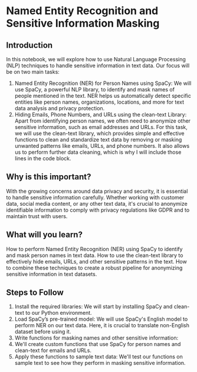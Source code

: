 # **Named Entity Recognition and Sensitive Information Masking**

## Introduction
In this notebook, we will explore how to use Natural Language Processing (NLP) techniques to handle sensitive information in text data. Our focus will be on two main tasks:

1. Named Entity Recognition (NER) for Person Names using SpaCy: We will use SpaCy, a powerful NLP library, to identify and mask names of people mentioned in the text. NER helps us automatically detect specific entities like person names, organizations, locations, and more for text data analysis and privacy protection.
2. Hiding Emails, Phone Numbers, and URLs using the clean-text Library: Apart from identifying person names, we often need to anonymize other sensitive information, such as email addresses and URLs. For this task, we will use the clean-text library, which provides simple and effective functions to clean and standardize text data by removing or masking unwanted patterns like emails, URLs, and phone numbers. It also allows us to perform further data cleaning, which is why I will include those lines in the code block.

## Why is this important?
With the growing concerns around data privacy and security, it is essential to handle sensitive information carefully. Whether working with customer data, social media content, or any other text data, it's crucial to anonymize identifiable information to comply with privacy regulations like GDPR and to maintain trust with users.

## What will you learn?
How to perform Named Entity Recognition (NER) using SpaCy to identify and mask person names in text data. How to use the clean-text library to effectively hide emails, URLs, and other sensitive patterns in the text. How to combine these techniques to create a robust pipeline for anonymizing sensitive information in text datasets.

## Steps to Follow
1. Install the required libraries: We will start by installing SpaCy and clean-text to our Python environment.
2. Load SpaCy’s pre-trained model: We will use SpaCy's English model to perform NER on our text data. Here, it is crucial to translate non-English dataset before using it.
3. Write functions for masking names and other sensitive information:
4. We'll create custom functions that use SpaCy for person names and clean-text for emails and URLs.
5. Apply these functions to sample text data: We'll test our functions on sample text to see how they perform in masking sensitive information.
